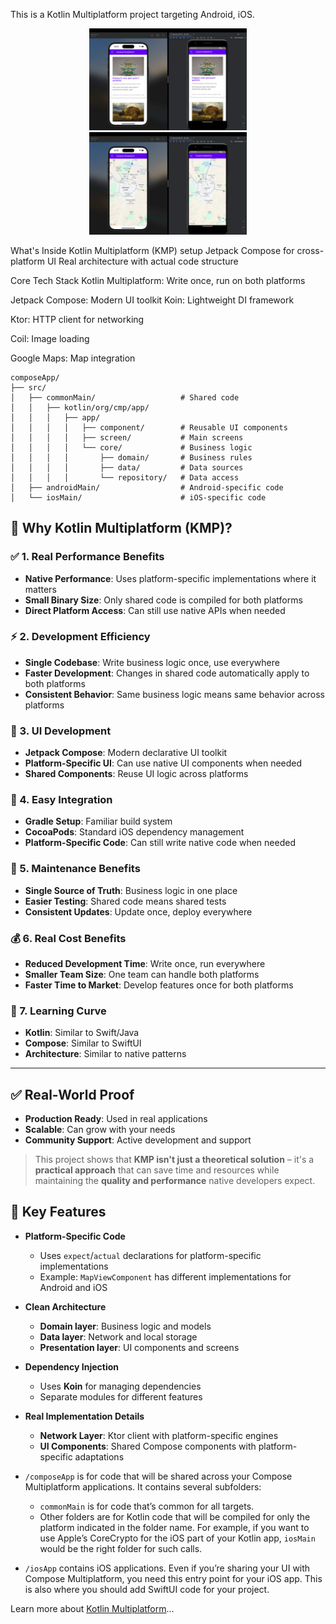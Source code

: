 This is a Kotlin Multiplatform project targeting Android, iOS.


<p align="center">
  <img src="https://github.com/mahdizareeii/ComposeMultiplatform/blob/main/screenshot/screen_shot_listing_screen.png" width="50%" title="Listing Screen" />
  <img src="https://github.com/mahdizareeii/ComposeMultiplatform/blob/main/screenshot/screen_shot_map_screen.png" width="50%" title="Map Screen" />
</p>

What's Inside
Kotlin Multiplatform (KMP) setup
Jetpack Compose for cross-platform UI
Real architecture with actual code structure

Core Tech Stack
Kotlin Multiplatform: Write once, run on both platforms

Jetpack Compose: Modern UI toolkit
Koin: Lightweight DI framework

Ktor: HTTP client for networking

Coil: Image loading

Google Maps: Map integration

```
composeApp/
├── src/
│   ├── commonMain/                   # Shared code
│   │   ├── kotlin/org/cmp/app/
│   │   │   ├── app/
│   │   │   │   ├── component/        # Reusable UI components
│   │   │   │   ├── screen/           # Main screens
│   │   │   │   └── core/             # Business logic
│   │   │   │       ├── domain/       # Business rules
│   │   │   │       ├── data/         # Data sources
│   │   │   │       └── repository/   # Data access
│   ├── androidMain/                  # Android-specific code
│   └── iosMain/                      # iOS-specific code
```

## 🚀 Why Kotlin Multiplatform (KMP)?

### ✅ 1. Real Performance Benefits
- **Native Performance**: Uses platform-specific implementations where it matters
- **Small Binary Size**: Only shared code is compiled for both platforms
- **Direct Platform Access**: Can still use native APIs when needed

### ⚡ 2. Development Efficiency
- **Single Codebase**: Write business logic once, use everywhere
- **Faster Development**: Changes in shared code automatically apply to both platforms
- **Consistent Behavior**: Same business logic means same behavior across platforms

### 🎨 3. UI Development
- **Jetpack Compose**: Modern declarative UI toolkit
- **Platform-Specific UI**: Can use native UI components when needed
- **Shared Components**: Reuse UI logic across platforms

### 🔧 4. Easy Integration
- **Gradle Setup**: Familiar build system
- **CocoaPods**: Standard iOS dependency management
- **Platform-Specific Code**: Can still write native code when needed

### 🔄 5. Maintenance Benefits
- **Single Source of Truth**: Business logic in one place
- **Easier Testing**: Shared code means shared tests
- **Consistent Updates**: Update once, deploy everywhere

### 💰 6. Real Cost Benefits
- **Reduced Development Time**: Write once, run everywhere
- **Smaller Team Size**: One team can handle both platforms
- **Faster Time to Market**: Develop features once for both platforms

### 📘 7. Learning Curve
- **Kotlin**: Similar to Swift/Java
- **Compose**: Similar to SwiftUI
- **Architecture**: Similar to native patterns

---

## ✅ Real-World Proof

- **Production Ready**: Used in real applications
- **Scalable**: Can grow with your needs
- **Community Support**: Active development and support

> This project shows that **KMP isn't just a theoretical solution** – it's a **practical approach** that can save time and resources while maintaining the **quality and performance** native developers expect.



## 🔑 Key Features

- **Platform-Specific Code**
  - Uses `expect`/`actual` declarations for platform-specific implementations
  - Example: `MapViewComponent` has different implementations for Android and iOS

- **Clean Architecture**
  - **Domain layer**: Business logic and models
  - **Data layer**: Network and local storage
  - **Presentation layer**: UI components and screens

- **Dependency Injection**
  - Uses **Koin** for managing dependencies
  - Separate modules for different features

- **Real Implementation Details**
  - **Network Layer**: Ktor client with platform-specific engines
  - **UI Components**: Shared Compose components with platform-specific adaptations





* `/composeApp` is for code that will be shared across your Compose Multiplatform applications.
  It contains several subfolders:
  - `commonMain` is for code that’s common for all targets.
  - Other folders are for Kotlin code that will be compiled for only the platform indicated in the folder name.
    For example, if you want to use Apple’s CoreCrypto for the iOS part of your Kotlin app,
    `iosMain` would be the right folder for such calls.

* `/iosApp` contains iOS applications. Even if you’re sharing your UI with Compose Multiplatform, 
  you need this entry point for your iOS app. This is also where you should add SwiftUI code for your project.

Learn more about [Kotlin Multiplatform](https://www.jetbrains.com/help/kotlin-multiplatform-dev/get-started.html)…
